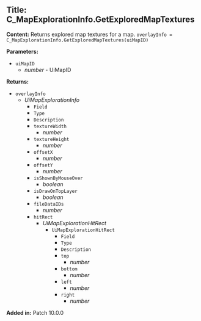 ## Title: C_MapExplorationInfo.GetExploredMapTextures

**Content:**
Returns explored map textures for a map.
`overlayInfo = C_MapExplorationInfo.GetExploredMapTextures(uiMapID)`

**Parameters:**
- `uiMapID`
  - *number* - UiMapID

**Returns:**
- `overlayInfo`
  - *UiMapExplorationInfo*
    - `Field`
    - `Type`
    - `Description`
    - `textureWidth`
      - *number*
    - `textureHeight`
      - *number*
    - `offsetX`
      - *number*
    - `offsetY`
      - *number*
    - `isShownByMouseOver`
      - *boolean*
    - `isDrawOnTopLayer`
      - *boolean*
    - `fileDataIDs`
      - *number*
    - `hitRect`
      - *UiMapExplorationHitRect*
        - `UiMapExplorationHitRect`
          - `Field`
          - `Type`
          - `Description`
          - `top`
            - *number*
          - `bottom`
            - *number*
          - `left`
            - *number*
          - `right`
            - *number*

**Added in:**
Patch 10.0.0